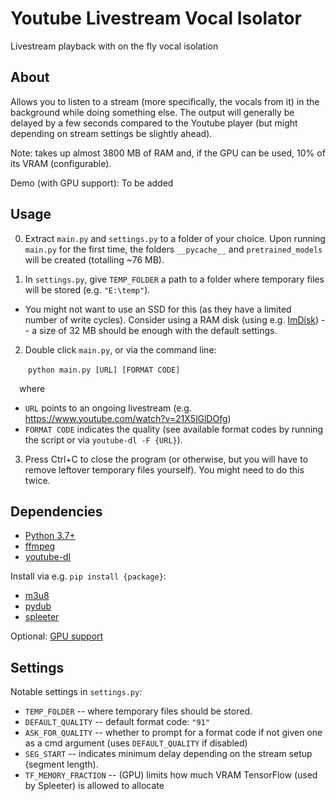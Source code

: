 # Youtube Livestream Vocal Isolator
Livestream playback with on the fly vocal isolation

## About
Allows you to listen to a stream (more specifically, the vocals from it) in the background while doing something else. The output will generally be delayed by a few seconds compared to the Youtube player (but might depending on stream settings be slightly ahead).

Note: takes up almost 3800 MB of RAM and, if the GPU can be used, 10% of its VRAM (configurable).

Demo (with GPU support): To be added

## Usage
0. Extract `main.py` and `settings.py` to a folder of your choice. Upon running `main.py` for the first time, the folders `__pycache__` and `pretrained_models` will be created (totalling ~76 MB).

1. In `settings.py`, give `TEMP_FOLDER` a path to a folder where temporary files will be stored (e.g. `"E:\temp"`).
- You might not want to use an SSD for this (as they have a limited number of write cycles). Consider using a RAM disk (using e.g. [ImDisk](https://www.ltr-data.se/opencode.html/)) -- a size of 32 MB should be enough with the default settings.

2. Double click `main.py`, or via the command line:

&emsp;&emsp;`python main.py [URL] [FORMAT CODE]`

&emsp;where
- `URL` points to an ongoing livestream (e.g. https://www.youtube.com/watch?v=21X5lGlDOfg)
- `FORMAT CODE` indicates the quality (see available format codes by running the script or via `youtube-dl -F {URL}`).

3. Press Ctrl+C to close the program (or otherwise, but you will have to remove leftover temporary files yourself). You might need to do this twice.

## Dependencies
- [Python 3.7+](https://www.python.org/)
- [ffmpeg](http://www.ffmpeg.org/)
- [youtube-dl](https://github.com/ytdl-org/youtube-dl)

Install via e.g. `pip install {package}`:
- [m3u8](https://github.com/globocom/m3u8)
- [pydub](https://github.com/jiaaro/pydub)
- [spleeter](https://github.com/deezer/spleeter)

Optional:
[GPU support](https://www.tensorflow.org/install/gpu)

## Settings
Notable settings in `settings.py`:
- `TEMP_FOLDER` -- where temporary files should be stored.
- `DEFAULT_QUALITY` -- default format code: `"91"`
- `ASK_FOR_QUALITY` -- whether to prompt for a format code if not given one as a cmd argument (uses `DEFAULT_QUALITY` if disabled)
- `SEG_START` -- indicates minimum delay depending on the stream setup (segment length).
- `TF_MEMORY_FRACTION` -- (GPU) limits how much VRAM TensorFlow (used by Spleeter) is allowed to allocate
